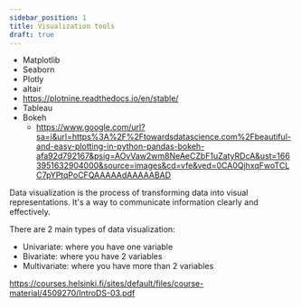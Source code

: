 ```yaml
---
sidebar_position: 1
title: Visualization tools
draft: true
---
```

- Matplotlib
- Seaborn
- Plotly
- altair
- https://plotnine.readthedocs.io/en/stable/
- Tableau
- Bokeh
  - https://www.google.com/url?sa=i&url=https%3A%2F%2Ftowardsdatascience.com%2Fbeautiful-and-easy-plotting-in-python-pandas-bokeh-afa92d792167&psig=AOvVaw2wm8NeAeCZbF1uZatyRDcA&ust=1663951632904000&source=images&cd=vfe&ved=0CA0QjhxqFwoTCLC7pYPtqPoCFQAAAAAdAAAAABAD


Data visualization is the process of transforming data into visual representations. It's a way to communicate information clearly and effectively.

There are 2 main types of data visualization:
- Univariate: where you have one variable
- Bivariate: where you have 2 variables
- Multivariate: where you have more than 2 variables


https://courses.helsinki.fi/sites/default/files/course-material/4509270/IntroDS-03.pdf